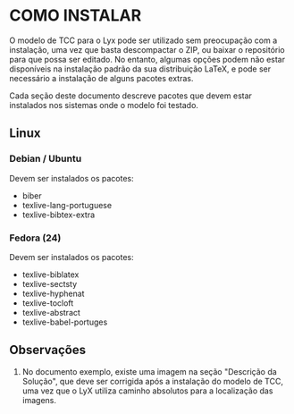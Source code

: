COMO INSTALAR
=============

O modelo de TCC para o Lyx pode ser utilizado sem preocupação com a 
instalação, uma vez que basta descompactar o ZIP, ou baixar o 
repositório para que possa ser editado. No entanto, algumas opções 
podem não estar disponíveis na instalação padrão da sua 
distribuição LaTeX, e pode ser necessário a instalação de alguns 
pacotes extras.

Cada seção deste documento descreve pacotes que devem estar 
instalados nos sistemas onde o modelo foi testado.

## Linux ##

### Debian / Ubuntu ###

Devem ser instalados os pacotes:

* biber
* texlive-lang-portuguese
* texlive-bibtex-extra

### Fedora (24)  ###

Devem ser instalados os pacotes:

* texlive-biblatex
* texlive-sectsty
* texlive-hyphenat
* texlive-tocloft
* texlive-abstract
* texlive-babel-portuges

## Observações ##

1. No documento exemplo, existe uma imagem na seção "Descrição da
Solução", que deve ser corrigida após a instalação do modelo de
TCC, uma vez que o LyX utiliza caminho absolutos para a localização
das imagens.
